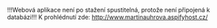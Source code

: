 !!!Webová aplikace není po stažení spustitelná, protože není připojená k databázi!!!
K prohlédnutí zde: http://www.martinauhrova.aspifyhost.cz/
